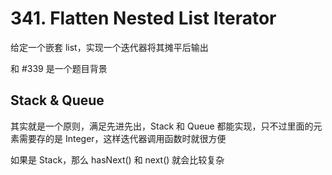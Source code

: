 # 341. Flatten Nested List Iterator
给定一个嵌套 list，实现一个迭代器将其摊平后输出

和 #339 是一个题目背景

## Stack & Queue
其实就是一个原则，满足先进先出，Stack 和 Queue 都能实现，只不过里面的元素需要存的是 Integer，这样迭代器调用函数时就很方便

如果是 Stack<NestedInteger>，那么 hasNext() 和 next() 就会比较复杂

